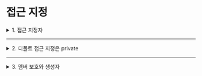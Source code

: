 # 접근 지정

<details>
<summary>1. 접근 지정자</summary>
<div markdown="1">       

* **private 멤버**
  * 클래스 내의 멤버 함수들에게만 접근이 허용됨
* **public 멤버**
  * 클래스 내외를 막론하고 프로그램의 모든 함수들에게 접근이 허용됨
* **protected 멤버**
  * 클래스 내의 멤버 함수와 이 클래스를 상속받은 파생 클래스의 멤버 함수에게만 접근이 허용됨
</div>
</details>

___

<details>
<summary>2. 디폴트 접근 지정은 private</summary>
<div markdown="1">       

</div>
</details>

___

<details>
<summary>3. 멤버 보호와 생성자</summary>
<div markdown="1">       

</div>
</details>
